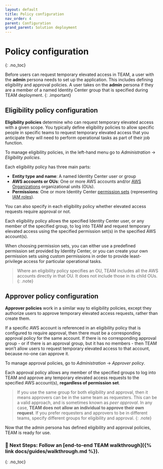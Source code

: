 ```yaml
---
layout: default
title: Policy configuration
nav_order: 4
parent: Configuration
grand_parent: Solution deployment
---
```

# Policy configuration
{: .no_toc}

Before users can request temporary elevated access in TEAM, a user with the **admin** persona needs to set up the application. This includes defining eligibility and approval policies. A user takes on the **admin** persona if they are a member of a named Identity Center group that is specified during TEAM deployment.
{: .important}

## Eligibility policy configuration

**Eligibility policies** determine who can request temporary elevated access with a given scope. You typically define eligibility policies to allow specific people in specific teams to request temporary elevated access that you anticipate they will need to perform operational tasks as part of their job function.

To manage eligibility policies, in the left-hand menu go to *Administration* -> *Eligibility policies*.

Each eligibility policy has three main parts:

- **Entity type and name**: A named Identity Center user or group
- **AWS accounts or OUs**: One or more AWS accounts and/or [AWS Organizations](https://docs.aws.amazon.com/organizations/) organizational units (OUs).
- **Permissions**: One or more Identity Center [permission sets](https://docs.aws.amazon.com/singlesignon/latest/userguide/permissionsetsconcept.html) (representing [IAM roles](https://docs.aws.amazon.com/IAM/latest/UserGuide/id_roles.html)).

You can also specify in each eligibility policy whether elevated access requests require approval or not.

Each eligibility policy allows the specified Identity Center user, or any member of the specified group, to log into TEAM and request temporary elevated access using the specified permission set(s) in the specified AWS account(s).

When choosing permission sets, you can either use a predefined permission set provided by Identity Center, or you can create your own permission sets using custom permissions in order to provide least-privilege access for particular operational tasks.

> Where an eligibility policy specifies an OU, TEAM includes all the AWS accounts directly in that OU. It does not include those in its child OUs.
{: .note}

## Approver policy configuration

**Approver policies** work in a similar way to eligibility policies, except they authorize users to approve temporary elevated access requests, rather than create them.

If a specific AWS account is referenced in an eligibility policy that is configured to require approval, then there must be a corresponding approval policy for the same account. If there is no corresponding approval group - or if there is an approval group, but it has no members - then TEAM won’t allow users to request temporary elevated access to that account, because no-one can approve it.

To manage approval policies, go to *Administration* -> *Approver policy*.

Each approval policy allows any member of the specified groups to log into TEAM and approve any temporary elevated access requests to the specified AWS account(s), **regardless of permission set**.

> If you use the same group for both eligibility and approval, then it means approvers can be in the same team as requesters. This can be a valid approach, and is sometimes known as *peer approval*. In any case, **TEAM does not allow an individual to approve their own request**. If you prefer requesters and approvers to be in different teams, specify different groups for eligibility and approval.
{: .note}


Now that the admin persona has defined eligibility and approval policies, TEAM is ready for use.

### 🚀 Next Steps: Follow an [end-to-end TEAM walkthrough]({% link docs/guides/walkthrough.md %}).
{: .no_toc}